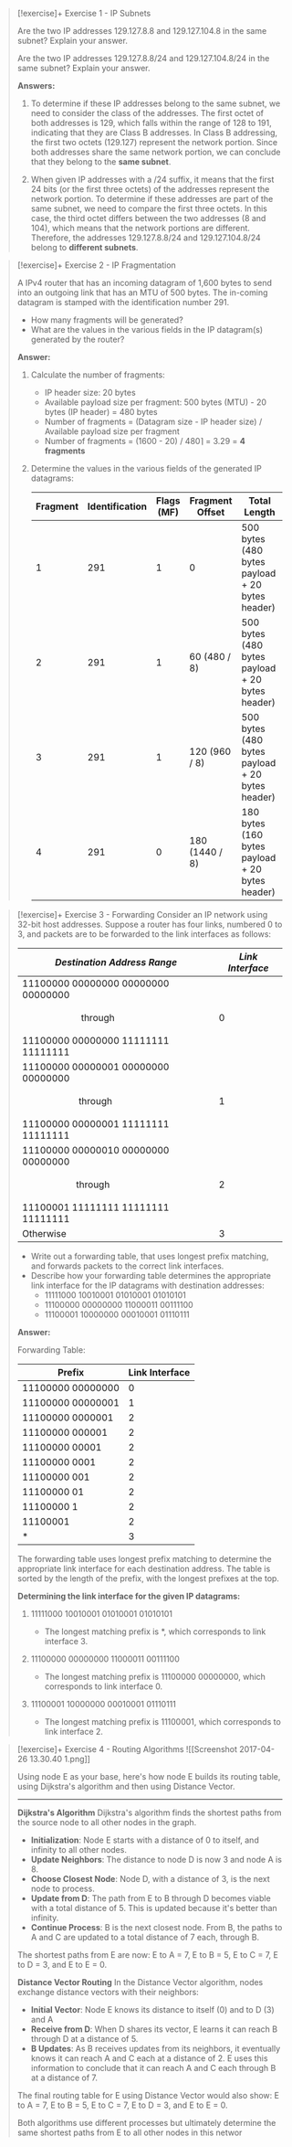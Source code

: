

> [!exercise]+ Exercise 1 - IP Subnets
>
> Are the two IP addresses 129.127.8.8 and 129.127.104.8 in the same subnet? Explain your answer.
>
> Are the two IP addresses 129.127.8.8/24 and 129.127.104.8/24 in the same subnet? Explain your answer.
>
> **Answers:**
>
> 1. To determine if these IP addresses belong to the same subnet, we need to consider the class of the addresses. The first octet of both addresses is 129, which falls within the range of 128 to 191, indicating that they are Class B addresses. In Class B addressing, the first two octets (129.127) represent the network portion. Since both addresses share the same network portion, we can conclude that they belong to the **same subnet**.
>
> 2. When given IP addresses with a /24 suffix, it means that the first 24 bits (or the first three octets) of the addresses represent the network portion. To determine if these addresses are part of the same subnet, we need to compare the first three octets. In this case, the third octet differs between the two addresses (8 and 104), which means that the network portions are different. Therefore, the addresses 129.127.8.8/24 and 129.127.104.8/24 belong to **different subnets**.


> [!exercise]+ Exercise 2 - IP Fragmentation
>
> A IPv4 router that has an incoming datagram of 1,600 bytes to send into an outgoing link that has an MTU of 500 bytes. The in-coming datagram is stamped with the identification number 291.
>
> - How many fragments will be generated?
> - What are the values in the various fields in the IP datagram(s) generated by the router?
>
> **Answer:**
>
> 1. Calculate the number of fragments:
>    - IP header size: 20 bytes
>    - Available payload size per fragment: 500 bytes (MTU) - 20 bytes (IP header) = 480 bytes
>    - Number of fragments = (Datagram size - IP header size) / Available payload size per fragment
>    - Number of fragments = (1600 - 20) / 480⌉ = 3.29 = **4 fragments**
>
> 2. Determine the values in the various fields of the generated IP datagrams:
>
>    | Fragment | Identification | Flags (MF) | Fragment Offset | Total Length |
>    |----------|----------------|------------|-----------------|--------------|
>    | 1        | 291            | 1          | 0               | 500 bytes (480 bytes payload + 20 bytes header) |
>    | 2        | 291            | 1          | 60 (480 / 8)    | 500 bytes (480 bytes payload + 20 bytes header) |
>    | 3        | 291            | 1          | 120 (960 / 8)   | 500 bytes (480 bytes payload + 20 bytes header) |
>    | 4        | 291            | 0          | 180 (1440 / 8)  | 180 bytes (160 bytes payload + 20 bytes header) |


> [!exercise]+ Exercise 3 - Forwarding
> Consider an IP network using 32-bit host addresses. Suppose a router has four links, numbered 0 to 3, and packets are to be forwarded to the link interfaces as follows:
>
> | _**Destination Address Range**_                                                                                             | _**Link Interface**_ |
> | --------------------------------------------------------------------------------------------------------------------------- | -------------------- |
> | 11100000 00000000 00000000 00000000     <br><br>                        through<br><br>11100000 00000000 11111111 11111111 | 0                    |
> | 11100000 00000001 00000000 00000000<br><br>                       through<br><br>11100000 00000001 11111111 11111111       | 1                    |
> | 11100000 00000010 00000000 00000000<br><br>                      through<br><br>11100001 11111111 11111111 11111111       | 2                    |
> | Otherwise                                                                                                                   | 3                    |
>
> - Write out a forwarding table, that uses longest prefix matching, and forwards packets to the correct link interfaces.
> - Describe how your forwarding table determines the appropriate link interface for the IP datagrams with destination addresses:
>   - 11111000 10010001 01010001 01010101
>   - 11100000 00000000 11000011 00111100
>   - 11100001 10000000 00010001 01110111
>
>**Answer:**
>
> Forwarding Table:
>
> | **Prefix** | **Link Interface** |
> | ------------ | -------------------- |
> | 11100000 00000000 | 0 |
> | 11100000 00000001 | 1 |
> | 11100000 0000001 | 2 |
> | 11100000 000001 | 2 |
> | 11100000 00001 | 2 |
> | 11100000 0001 | 2 |
> | 11100000 001 | 2 |
> | 11100000 01 | 2 |
> | 11100000 1 | 2 |
> | 11100001 | 2 |
> | * | 3 |
>
> The forwarding table uses longest prefix matching to determine the appropriate link interface for each destination address. The table is sorted by the length of the prefix, with the longest prefixes at the top.
>
> **Determining the link interface for the given IP datagrams:**
>
> 1. 11111000 10010001 01010001 01010101
>    - The longest matching prefix is *, which corresponds to link interface 3.
>
> 2. 11100000 00000000 11000011 00111100
>    - The longest matching prefix is 11100000 00000000, which corresponds to link interface 0.
>
> 3. 11100001 10000000 00010001 01110111
>    - The longest matching prefix is 11100001, which corresponds to link interface 2.

> [!exercise]+ Exercise 4 - Routing Algorithms
> ![[Screenshot 2017-04-26 13.30.40 1.png]]
> 
> Using node E as your base, here's how node E builds its routing table, using Dijkstra's algorithm and then using Distance Vector.
> 
>---
>
> **Dijkstra's Algorithm**
> Dijkstra's algorithm finds the shortest paths from the source node to all other nodes in the graph.
>
> - **Initialization**: Node E starts with a distance of 0 to itself, and infinity to all other nodes.
> - **Update Neighbors**: The distance to node D is now 3 and node A is 8. 
> - **Choose Closest Node**: Node D, with a distance of 3, is the next node to process.
> - **Update from D**: The path from E to B through D becomes viable with a total distance of 5. This is updated because it's better than infinity.
> - **Continue Process**: B is the next closest node. From B, the paths to A and C are updated to a total distance of 7 each, through B.
>
> The shortest paths from E are now: E to A = 7, E to B = 5, E to C = 7, E to D = 3, and E to E = 0.
>
> **Distance Vector Routing**
> In the Distance Vector algorithm, nodes exchange distance vectors with their neighbors:
>
> - **Initial Vector**: Node E knows its distance to itself (0) and to D (3) and A
> - **Receive from D**: When D shares its vector, E learns it can reach B through D at a distance of 5.
> - **B Updates**: As B receives updates from its neighbors, it eventually knows it can reach A and C each at a distance of 2. E uses this information to conclude that it can reach A and C each through B at a distance of 7.
>
> The final routing table for E using Distance Vector would also show: E to A = 7, E to B = 5, E to C = 7, E to D = 3, and E to E = 0.
>
> Both algorithms use different processes but ultimately determine the same shortest paths from E to all other nodes in this networ